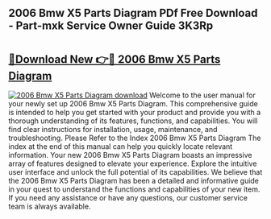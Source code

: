 ## 2006 Bmw X5 Parts Diagram PDf Free Download - Part-mxk Service Owner Guide 3K3Rp

# <h2><a href="http://dfu7fki.blite.top/?on=2006+Bmw+X5+Parts+Diagram">🔗Download New 👉🔴 2006 Bmw X5 Parts Diagram</a></h2>

[![2006 Bmw X5 Parts Diagram download](https://i.imgur.com/lujVjoI.png)](http://dfu7fki.blite.top/?on=2006+Bmw+X5+Parts+Diagram)
Welcome to the user manual for your newly set up 2006 Bmw X5 Parts Diagram. This comprehensive guide is intended to help you get started with your product and provide you with a thorough understanding of its features, functions, and capabilities. You will find clear instructions for installation, usage, maintenance, and troubleshooting. Please Refer to the Index 2006 Bmw X5 Parts Diagram The index at the end of this manual can help you quickly locate relevant information. Your new 2006 Bmw X5 Parts Diagram boasts an impressive array of features designed to elevate your experience. Explore the intuitive user interface and unlock the full potential of its capabilities. We believe that the 2006 Bmw X5 Parts Diagram has been a detailed and informative guide in your quest to understand the functions and capabilities of your new item. If you need any assistance or have any questions, our customer service team is always available.
